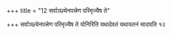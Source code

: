 +++
title = "12 सर्वाञ्छ्येनपत्त्रेण परिमृज्यैष ते"

+++
सर्वाञ्छ्येनपत्त्रेण परिमृज्यैष ते योनिरिति यथादेवतं यथायतनं सादयति १२